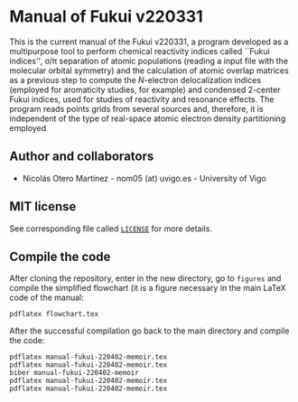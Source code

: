 # Manual of Fukui v220331
This is the current manual of the Fukui v220331, a program developed as a multipurpose tool to perform chemical reactivity indices called ``Fukui indices'', σ/π separation of atomic populations (reading a input file with the molecular orbital symmetry) and the calculation of atomic overlap matrices as a previous step to compute the $N$-electron delocalization indices (employed for aromaticity studies, for example) and condensed 2-center Fukui indices, used for studies of reactivity and resonance effects. The program reads points grids from several sources and, therefore, it is independent of the type of real-space atomic electron density partitioning employed

## Author and collaborators
  - Nicolás Otero Martínez - nom05 (at) uvigo.es - University of Vigo

## MIT license
See corresponding file called [`LICENSE`](LICENSE) for more details.

## Compile the code
After cloning the repository, enter in the new directory, go to `figures` and compile the simplified flowchart (it is a figure necessary in the main LaTeX code of the manual:
```
pdflatex flowchart.tex
```
After the successful compilation go back to the main directory and compile the code:
```
pdflatex manual-fukui-220402-memoir.tex
pdflatex manual-fukui-220402-memoir.tex
biber manual-fukui-220402-memoir
pdflatex manual-fukui-220402-memoir.tex
pdflatex manual-fukui-220402-memoir.tex
```
